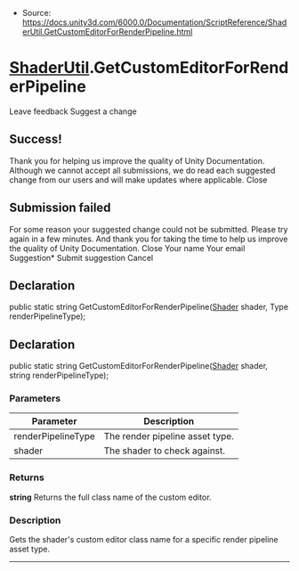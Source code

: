* Source: https://docs.unity3d.com/6000.0/Documentation/ScriptReference/ShaderUtil.GetCustomEditorForRenderPipeline.html

#  [ShaderUtil](https://docs.unity3d.com/6000.0/Documentation/ScriptReference/ShaderUtil.html).GetCustomEditorForRenderPipeline
Leave feedback
Suggest a change
## Success!
Thank you for helping us improve the quality of Unity Documentation. Although we cannot accept all submissions, we do read each suggested change from our users and will make updates where applicable.
Close
## Submission failed
For some reason your suggested change could not be submitted. Please <a>try again</a> in a few minutes. And thank you for taking the time to help us improve the quality of Unity Documentation.
Close
Your name Your email Suggestion* Submit suggestion
Cancel
## Declaration
public static string GetCustomEditorForRenderPipeline([Shader](https://docs.unity3d.com/6000.0/Documentation/ScriptReference/Shader.html) shader, Type renderPipelineType); 
## Declaration
public static string GetCustomEditorForRenderPipeline([Shader](https://docs.unity3d.com/6000.0/Documentation/ScriptReference/Shader.html) shader, string renderPipelineType); 
### Parameters
Parameter | Description  
---|---  
renderPipelineType | The render pipeline asset type.  
shader | The shader to check against.  
### Returns
**string** Returns the full class name of the custom editor. 
### Description
Gets the shader's custom editor class name for a specific render pipeline asset type.
* * *
